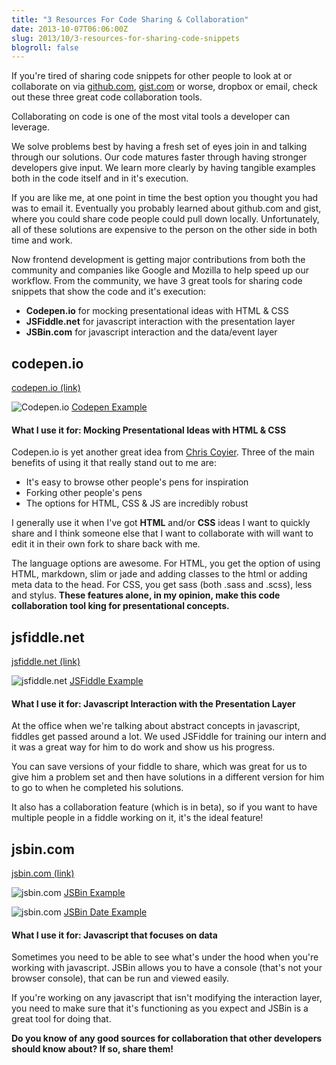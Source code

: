 ```yaml
---
title: "3 Resources For Code Sharing & Collaboration"
date: 2013-10-07T06:06:00Z
slug: 2013/10/3-resources-for-sharing-code-snippets
blogroll: false
---
```


If you're tired of sharing code snippets for other people to look at or collaborate on via [github.com](http://www.github.com), [gist.com](http://www.gist.github.com) or worse, dropbox or email, check out these three great code collaboration tools.


Collaborating on code is one of the most vital tools a developer can leverage.

We solve problems best by having a fresh set of eyes join in and talking through our solutions. Our code matures faster through having stronger developers give input. We learn more clearly by having tangible examples both in the code itself and in it's execution.

If you are like me, at one point in time the best option you thought you had was to email it. Eventually you probably learned about github.com and gist, where you could share code people could pull down locally. Unfortunately, all of these solutions are expensive to the person on the other side in both time and work.

Now frontend development is getting major contributions from both the community and companies like Google and Mozilla to help speed up our workflow. From the community, we have 3 great tools for sharing code snippets that show the code and it's execution:

- __Codepen.io__ for mocking presentational ideas with HTML &amp; CSS
- __JSFiddle.net__ for javascript interaction with the presentation layer
- __JSBin.com__ for javascript interaction and the data/event layer

<!-- more -->

## codepen.io

[codepen.io (link)](http://www.codepen.io)

![Codepen.io](http://www.realchaseadams.com/imgs/2014/01/codepenio-1024x633.png) [Codepen Example](http://codepen.io/realchaseadams/pen/wLcse)

<h4>What I use it for: Mocking Presentational Ideas with HTML &amp; CSS</h4>

Codepen.io is yet another great idea from [Chris Coyier](http://chriscoyier.net/). Three of the main benefits of using it that really stand out to me are:

- It's easy to browse other people's pens for inspiration
- Forking other people's pens
- The options for HTML, CSS &amp; JS are incredibly robust

I generally use it when I've got __HTML__ and/or __CSS__ ideas I want to quickly share and I think someone else that I want to collaborate with will want to edit it in their own fork to share back with me.

The language options are awesome. For HTML, you get the option of using HTML, markdown, slim or jade and adding classes to the html or adding meta data to the head. For CSS, you get sass (both .sass and .scss), less and stylus. __These features alone, in my opinion, make this code collaboration tool king for presentational concepts.__

## jsfiddle.net

[jsfiddle.net (link)](http://www.jsfiddle.net)

![jsfiddle.net](http://www.realchaseadams.com/imgs/2014/01/jsfiddle-1024x633.png) [JSFiddle Example](http://jsfiddle.net/rfwEP/)

<h4>What I use it for: Javascript Interaction with the Presentation Layer</h4>

At the office when we're talking about abstract concepts in javascript, fiddles get passed around a lot. We used JSFiddle for training our intern and it was a great way for him to do work and show us his progress.

You can save versions of your fiddle to share, which was great for us to give him a problem set and then have solutions in a different version for him to go to when he completed his solutions.

It also has a collaboration feature (which is in beta), so if you want to have multiple people in a fiddle working on it, it's the ideal feature!

## jsbin.com

[jsbin.com (link)](http://www.jsbin.com)

![jsbin.com](http://www.realchaseadams.com/imgs/2014/01/jsbin-1024x633.png) [JSBin Example](http://jsbin.com/UWuwiyi/1/edit)

![jsbin.com](http://www.realchaseadams.com/imgs/2014/01/jsbin2-1024x633.png) [JSBin Date Example](http://jsbin.com/UWuwiyi/2/edit)

<h4>What I use it for: Javascript that focuses on data</h4>

Sometimes you need to be able to see what's under the hood when you're working with javascript. JSBin allows you to have a console (that's not your browser console), that can be run and viewed easily.

If you're working on any javascript that isn't modifying the interaction layer, you need to make sure that it's functioning as you expect and JSBin is a great tool for doing that.

__Do you know of any good sources for collaboration that other developers should know about? If so, share them!__
